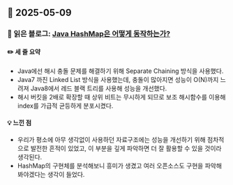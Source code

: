 ## 📅 2025-05-09
### 📖 읽은 블로그: [Java HashMap은 어떻게 동작하는가?](https://d2.naver.com/helloworld/831311)
#### ✏️ 세 줄 요약
- Java에선 해시 충돌 문제를 해결하기 위해 Separate Chaining 방식을 사용했다. 
- Java7 까진 Linked List 방식을 사용했는데, 충돌이 많아지면 성능이 O(N)까지 느려져 Java8에서 레드 블랙 트리를 사용해 성능을 개선했다. 
- 해시 버킷을 2배로 확장할 때 상위 비트는 무시하게 되므로 보조 해시함수를 이용해 index를 가급적 균등하게 분포시켰다.
#### 💡 느낀 점
- 우리가 평소에 아무 생각없이 사용하던 자료구조에는 성능을 개선하기 위해 점차적으로 발전한 흔적이 있었고, 이 부분을 깊게 파악하면 더 잘 활용할 수 있을 것이라 생각된다.
- HashMap의 구현체를 분석해보니 흥미가 생겼고 여러 오픈소스도 구현을 파악해봐야겠다는 생각이 들었다.
